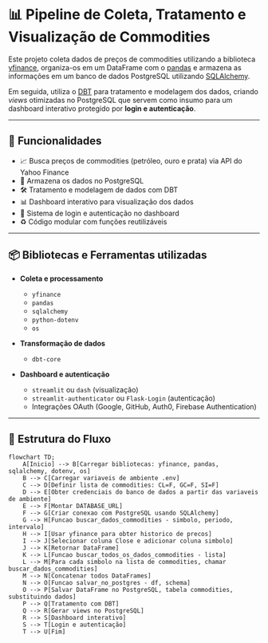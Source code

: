 # 📊 Pipeline de Coleta, Tratamento e Visualização de Commodities

Este projeto coleta dados de preços de commodities utilizando a biblioteca [yfinance](https://pypi.org/project/yfinance/), organiza-os em um DataFrame com o [pandas](https://pandas.pydata.org/) e armazena as informações em um banco de dados PostgreSQL utilizando [SQLAlchemy](https://www.sqlalchemy.org/).

Em seguida, utiliza o [DBT](https://www.getdbt.com/) para tratamento e modelagem dos dados, criando *views* otimizadas no PostgreSQL que servem como insumo para um dashboard interativo protegido por **login e autenticação**.

---

## 🚀 Funcionalidades
- 📈 Busca preços de commodities (petróleo, ouro e prata) via API do Yahoo Finance  
- 💾 Armazena os dados no PostgreSQL  
- 🛠 Tratamento e modelagem de dados com DBT  
- 📊 Dashboard interativo para visualização dos dados  
- 🔐 Sistema de login e autenticação no dashboard  
- ♻️ Código modular com funções reutilizáveis  

---

## 📦 Bibliotecas e Ferramentas utilizadas
- **Coleta e processamento**  
  - `yfinance`  
  - `pandas`  
  - `sqlalchemy`  
  - `python-dotenv`  
  - `os`  

- **Transformação de dados**  
  - `dbt-core`  

- **Dashboard e autenticação**  
  - `streamlit` ou `dash` (visualização)  
  - `streamlit-authenticator` ou `Flask-Login` (autenticação)  
  - Integrações OAuth (Google, GitHub, Auth0, Firebase Authentication)  

---

## 📂 Estrutura do Fluxo

```mermaid
flowchart TD;
    A[Inicio] --> B[Carregar bibliotecas: yfinance, pandas, sqlalchemy, dotenv, os]
    B --> C[Carregar variaveis de ambiente .env]
    C --> D[Definir lista de commodities: CL=F, GC=F, SI=F]
    D --> E[Obter credenciais do banco de dados a partir das variaveis de ambiente]
    E --> F[Montar DATABASE_URL]
    F --> G[Criar conexao com PostgreSQL usando SQLAlchemy]
    G --> H[Funcao buscar_dados_commodities - simbolo, periodo, intervalo]
    H --> I[Usar yfinance para obter historico de precos]
    I --> J[Selecionar coluna Close e adicionar coluna simbolo]
    J --> K[Retornar DataFrame]
    K --> L[Funcao buscar_todos_os_dados_commodities - lista]
    L --> M[Para cada simbolo na lista de commodities, chamar buscar_dados_commodities]
    M --> N[Concatenar todos DataFrames]
    N --> O[Funcao salvar_no_postgres - df, schema]
    O --> P[Salvar DataFrame no PostgreSQL, tabela commodities, substituindo dados]
    P --> Q[Tratamento com DBT]
    Q --> R[Gerar views no PostgreSQL]
    R --> S[Dashboard interativo]
    S --> T[Login e autenticação]
    T --> U[Fim]
